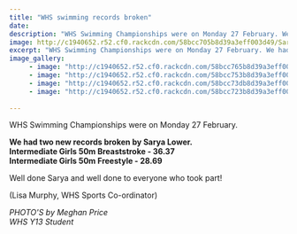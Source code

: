 ```yaml
---
title: "WHS swimming records broken"
date: 
description: "WHS Swimming Championships were on Monday 27 February. We had two new records broken by Sarya Lower..."
image: http://c1940652.r52.cf0.rackcdn.com/58bcc705b8d39a3eff003d49/Sarya-Lower-breathestroke-1.jpg
excerpt: "WHS Swimming Championships were on Monday 27 February. We had two new records broken by Sarya Lower."
image_gallery:
     - image: "http://c1940652.r52.cf0.rackcdn.com/58bcc765b8d39a3eff003d53/Sarya-Lower-1.jpg"
     - image: "http://c1940652.r52.cf0.rackcdn.com/58bcc753b8d39a3eff003d51/Sarya-Lower-2.jpg"
     - image: "http://c1940652.r52.cf0.rackcdn.com/58bcc73db8d39a3eff003d4f/Sarya-Lower-3.jpg"
     - image: "http://c1940652.r52.cf0.rackcdn.com/58bcc723b8d39a3eff003d4d/Sarya-Lower-4.jpg"
    
---
```


<p>WHS Swimming Championships were on Monday 27 February.</p>
<p><strong>We had two new records broken by Sarya Lower.</strong><br /><strong>Intermediate Girls 50m Breaststroke - 36.37</strong><br /><strong>Intermediate Girls 50m Freestyle - 28.69</strong></p>
<p>Well done Sarya and well done to everyone who took part!</p>
<p>(Lisa Murphy, WHS Sports Co-ordinator)</p>
<p><em>PHOTO'S by Meghan Price</em><br /><em>WHS Y13 Student&nbsp;</em></p>

